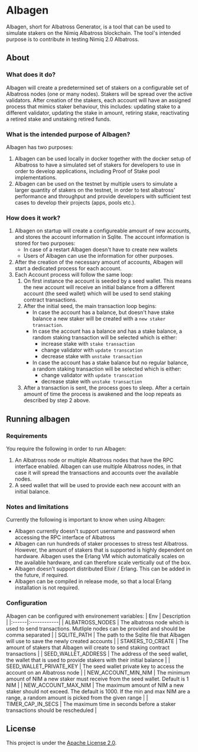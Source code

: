 # Albagen

Albagen, short for Albatross Generator, is a tool that can be used to simulate stakers on the Nimiq Albatross blockchain. The tool's intended purpose is to contribute in testing Nimiq 2.0 Albatross.

## About 

### What does it do?
Albagen will create a predetermined set of stakers on a configurable set of Albatross nodes (one or many nodes). Stakers will be spread over the active validators. After creation of the stakers, each account will have an assigned process that mimics staker behaviour, this includes: updating stake to a different validator, updating the stake in amount, retiring stake, reactivating a retired stake and unstaking retired funds. 

### What is the intended purpose of Albagen?
Albagen has two purposes:
1. Albagen can be used locally in docker together with the docker setup of Albatross to have a simulated set of stakers for developers to use in order to develop applications, including Proof of Stake pool implementations. 
2. Albagen can be used on the testnet by multiple users to simulate a larger quantity of stakers on the testnet, in order to test albatross’ performance and throughput and provide developers with sufficient test cases to develop their projects (apps, pools etc.). 

### How does it work?
1. Albagen on startup will create a configureable amount of new accounts, and stores the account information in Sqlite. The account information is stored for two purposes:
   * In case of a restart Albagen doesn't have to create new wallets
   * Users of Albagen can use the information for other purposes.
2. After the creation of the necessary amount of accounts, Albagen will start a dedicated process for each account. 
3. Each Account process will follow the same loop:
   1. On first instance the account is seeded by a seed wallet. This means the new account will receive an initial balance from a different account (the seed wallet) which will be used to send staking contract transactions.
   2. After the initial seed, the main transaction loop begins:
      * In case the account has a balance, but doesn't have stake balance a new staker will be created with a `new staker transaction`.
      * In case the account has a balance and has a stake balance, a random staking transaction will be selected which is either: 
        * increase stake with `stake transaction`
        * change validator with `update transcation`
        * decrease stake with `unstake transaction`
      * In case the account has a stake balance but no regular balance, a random staking transaction will be selected which is either:
        * change validator with `update transcation`
        * decrease stake with `unstake transaction`
    3. After a transaction is sent, the process goes to sleep. After a certain amount of time the process is awakened and the loop repeats as described by step 2 above.

## Running albagen

### Requirements
You require the following in order to run Albagen:
1. An Albatross node or multiple Albatross nodes that have the RPC interface enabled. Albagen can use multiple Albatross nodes, in that case it will spread the transactions and accounts over the available nodes.
2. A seed wallet that will be used to provide each new account with an initial balance.

### Notes and limitations
Currently the following is important to know when using Albagen:
* Albagen currently doesn't support username and password when accessing the RPC interface of Albatross
* Albagen can run hundreds of staker processes to stress test Albatross. However, the amount of stakers that is supported is highly dependent on hardware. Albagen uses the Erlang VM which automatically scales on the available hardware, and can therefore scale vertically out of the box. 
* Albagen doesn't support distributed Elixir / Erlang. This can be added in the future, if required. 
* Albagen can be compiled in release mode, so that a local Erlang installation is not required.

### Configuration
Albagen can be configured with environement variables:
| Env   | Description |
|:------|:------------|
| ALBATROSS_NODES | The albatross node which is used to send transactions. Mutliple nodes can be provided and should be comma separated |
| SQLITE_PATH | The path to the Sqlite file that Albagen will use to save the newly created accounts |
| STAKERS_TO_CREATE | The amount of stakers that Albagen will create to send staking contract transactions | 
| SEED_WALLET_ADDRESS | The address of the seed wallet, the wallet that is used to provide stakers with their initial balance |
| SEED_WALLET_PRIVATE_KEY | The seed wallet private key to access the account on an Albatross node |
| NEW_ACCOUNT_MIN_NIM | The minimum amount of NIM a new staker must receive from the seed wallet. Default is 1 NIM |
| NEW_ACCOUNT_MAX_NIM | The maximum amount of NIM a new staker should not exceed. The default is 1000. If the min and max NIM are a range, a random amount is picked from the given range |
| TIMER_CAP_IN_SECS | The maximum time in seconds before a staker transactions should be rescheduled |


## License

This project is under the [Apache License 2.0](./LICENSE.md).